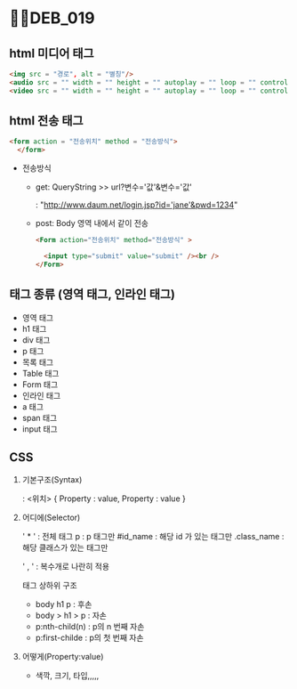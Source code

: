 # DEB_019

## html 미디어 태그

```html
<img src = "경로", alt = "별칭"/>
<audio src = "" width = "" height = "" autoplay = "" loop = "" control = ""/>
<video src = "" width = "" height = "" autoplay = "" loop = "" control = ""/>
```

## html 전송 태그

```html
<form action = "전송위치" method = "전송방식">
  </form>
```

* 전송방식

  * get: QueryString >> url?변수='값'&변수='값' 

    : "http://www.daum.net/login.jsp?id='jane'&pwd=1234"

  * post: Body 영역 내에서 같이 전송

    ```html
    <Form action="전송위치" method="전송방식" >
    
      <input type="submit" value="submit" /><br />
    </Form>
    ```

## 태그 종류 (영역 태그, 인라인 태그)

 - 영역 태그
 - h1  태그
 - div  태그
 - p  태그
 - 목록 태그
 - Table 태그
 - Form 태그
 - 인라인 태그
 - a 태그
 - span 태그
 - input 태그

## CSS

1. 기본구조(Syntax)

   : <위치> { Property : value, Property : value }


2. 어디에(Selector)

   ' * ' : 전체 태그 
   p : p 태그만
   #id_name : 해당 id 가 있는 태그만
   .class_name : 해당 클래스가 있는 태그만

   ' , ' : 복수개로 나란히 적용

   태그 상하위 구조

   * body h1 p : 후손
   * body > h1 > p : 자손
   * p:nth-child(n) : p의 n 번째 자손
   * p:first-childe : p의 첫 번째 자손

3.  어떻게(Property:value)
	- 색깍, 크기, 타입,,,,,
